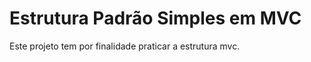 **Estrutura Padrão Simples em MVC**
===================================
Este projeto tem por finalidade praticar a estrutura mvc.
